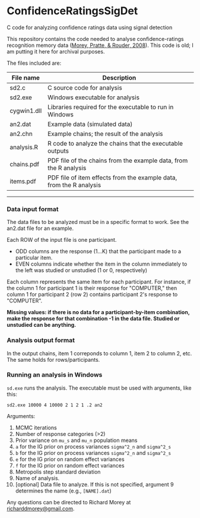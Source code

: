 # ConfidenceRatingsSigDet
C code for analyzing confidence ratings data using signal detection


This repository contains the code needed to analyse confidence-ratings recognition memory data ([Morey, Pratte, & Rouder, 2008](http://www.sciencedirect.com/science/article/pii/S0022249608000242)). This code is old; I am putting it here for archival purposes.

The files included are:

File name| Description
---------|---------
sd2.c    |      C source code for analysis
sd2.exe  |     Windows executable for analysis
cygwin1.dll |   Libraries required for the executable to run in Windows
an2.dat     |  Example data (simulated data)
an2.chn     |  Example chains; the result of the analysis
analysis.R  |  R code to analyze the chains that the executable outputs
chains.pdf  |  PDF file of the chains from the example data, from the R analysis
items.pdf   |  PDF file of item effects from the example data, from the R analysis
----------------


### Data input format
The data files to be analyzed must be in a specific format to work. See the an2.dat file for an example.

Each ROW of the input file is one participant.
* ODD columns are the response (1...K) that the participant made to a particular item. 
* EVEN columns indicate whether the item in the column immediately to the left was studied or unstudied (1 or 0, respectively) 

Each column represents the same item for each participant. For instance, if the column 1 for participant 1 is their response for "COMPUTER," then column 1 for participant 2 (row 2) contains participant 2's response to "COMPUTER".

**Missing values: if there is no data for a participant-by-item combination, make the response for that combination -1 in the data file. Studied or unstudied can be anything.**

### Analysis output format

In the output chains, item 1 correponds to column 1, item 2 to column 2, etc. The same holds for rows/participants.

### Running an analysis in Windows
`sd.exe` runs the analysis. The executable must be used with arguments, like this:

    sd2.exe 10000 4 10000 2 1 2 1 .2 an2

Arguments:

1. MCMC iterations
2. Number of response categories (>2)
3. Prior variance on `mu_s` and `mu_n` population means
4. `a` for the IG prior on process variances `sigma^2_n` and `sigma^2_s`
5. `b` for the IG prior on process variances `sigma^2_n` and `sigma^2_s`
6. `e` for the IG prior on random effect variances
7. `f` for the IG prior on random effect variances
8. Metropolis step standard deviation
9. Name of analysis. 
10. [optional] Data file to analyze. If this is not specified, argument 9 determines the name (e.g., `[NAME].dat`)


Any questions can be directed to Richard Morey at richarddmorey@gmail.com.
